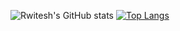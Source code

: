 ![Rwitesh's GitHub stats](https://github-readme-stats.vercel.app/api?username=rwiteshbera&theme=highcontrast&show_icons=true) [![Top Langs](https://github-readme-stats.vercel.app/api/top-langs/?username=rwiteshbera&theme=chartreuse-dark)](https://github.com/rwiteshbera/github-readme-stats)


